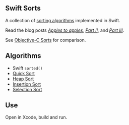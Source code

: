 ## Swift Sorts

A collection of [sorting algorithms](http://xkcd.com/1185/) implemented in Swift.

Read the blog posts [*Apples to apples*](http://www.jessesquires.com/apples-to-apples/), [*Part II*](http://www.jessesquires.com/apples-to-apples-part-two/), and [*Part III*](http://www.jessesquires.com/apples-to-apples-part-three/).

See [Objective-C Sorts](https://github.com/jessesquires/objc-sorts) for comparison.

## Algorithms

* Swift `sorted()`
* [Quick Sort](http://en.wikipedia.org/wiki/Quicksort)
* [Heap Sort](http://en.wikipedia.org/wiki/Heapsort)
* [Insertion Sort](http://en.wikipedia.org/wiki/Insertion_sort)
* [Selection Sort](http://en.wikipedia.org/wiki/Selection_sort)

## Use

Open in Xcode, build and run.
